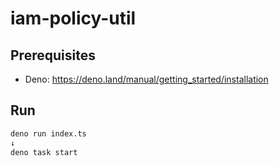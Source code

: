 # iam-policy-util

## Prerequisites

- Deno: <https://deno.land/manual/getting_started/installation>

## Run

```bash
deno run index.ts
↓
deno task start
```
